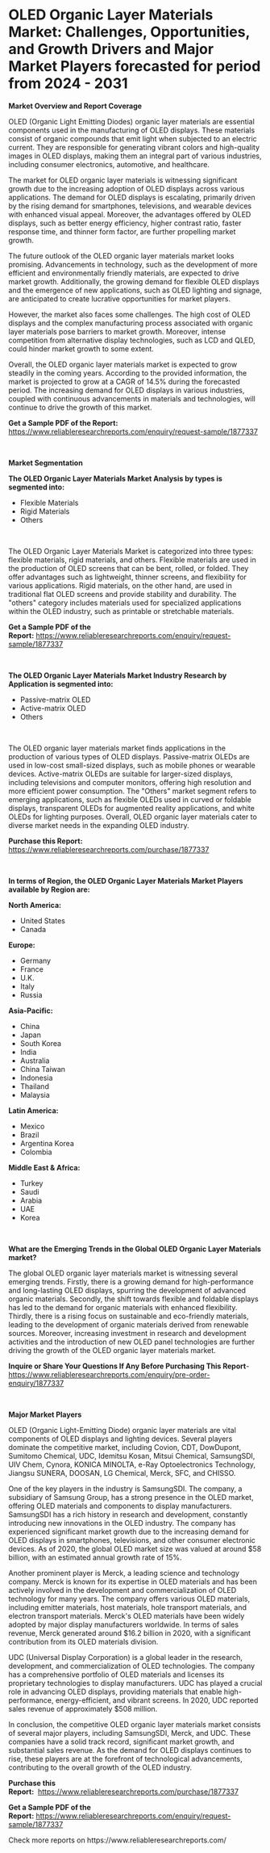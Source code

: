 <p><h1>OLED Organic Layer Materials Market: Challenges, Opportunities, and Growth Drivers and Major Market Players forecasted for period from 2024 - 2031</h1></p><p><strong>Market Overview and Report Coverage</strong></p>
<p><p>OLED (Organic Light Emitting Diodes) organic layer materials are essential components used in the manufacturing of OLED displays. These materials consist of organic compounds that emit light when subjected to an electric current. They are responsible for generating vibrant colors and high-quality images in OLED displays, making them an integral part of various industries, including consumer electronics, automotive, and healthcare.</p><p>The market for OLED organic layer materials is witnessing significant growth due to the increasing adoption of OLED displays across various applications. The demand for OLED displays is escalating, primarily driven by the rising demand for smartphones, televisions, and wearable devices with enhanced visual appeal. Moreover, the advantages offered by OLED displays, such as better energy efficiency, higher contrast ratio, faster response time, and thinner form factor, are further propelling market growth.</p><p>The future outlook of the OLED organic layer materials market looks promising. Advancements in technology, such as the development of more efficient and environmentally friendly materials, are expected to drive market growth. Additionally, the growing demand for flexible OLED displays and the emergence of new applications, such as OLED lighting and signage, are anticipated to create lucrative opportunities for market players.</p><p>However, the market also faces some challenges. The high cost of OLED displays and the complex manufacturing process associated with organic layer materials pose barriers to market growth. Moreover, intense competition from alternative display technologies, such as LCD and QLED, could hinder market growth to some extent.</p><p>Overall, the OLED organic layer materials market is expected to grow steadily in the coming years. According to the provided information, the market is projected to grow at a CAGR of 14.5% during the forecasted period. The increasing demand for OLED displays in various industries, coupled with continuous advancements in materials and technologies, will continue to drive the growth of this market.</p></p>
<p><strong>Get a Sample PDF of the Report:</strong> <a href="https://www.reliableresearchreports.com/enquiry/request-sample/1877337">https://www.reliableresearchreports.com/enquiry/request-sample/1877337</a></p>
<p>&nbsp;</p>
<p><strong>Market Segmentation</strong></p>
<p><strong>The OLED Organic Layer Materials Market Analysis by types is segmented into:</strong></p>
<p><ul><li>Flexible Materials</li><li>Rigid Materials</li><li>Others</li></ul></p>
<p>&nbsp;</p>
<p><p>The OLED Organic Layer Materials Market is categorized into three types: flexible materials, rigid materials, and others. Flexible materials are used in the production of OLED screens that can be bent, rolled, or folded. They offer advantages such as lightweight, thinner screens, and flexibility for various applications. Rigid materials, on the other hand, are used in traditional flat OLED screens and provide stability and durability. The "others" category includes materials used for specialized applications within the OLED industry, such as printable or stretchable materials.</p></p>
<p><strong>Get a Sample PDF of the Report:</strong>&nbsp;<a href="https://www.reliableresearchreports.com/enquiry/request-sample/1877337">https://www.reliableresearchreports.com/enquiry/request-sample/1877337</a></p>
<p>&nbsp;</p>
<p><strong>The OLED Organic Layer Materials Market Industry Research by Application is segmented into:</strong></p>
<p><ul><li>Passive-matrix OLED</li><li>Active-matrix OLED</li><li>Others</li></ul></p>
<p>&nbsp;</p>
<p><p>The OLED organic layer materials market finds applications in the production of various types of OLED displays. Passive-matrix OLEDs are used in low-cost small-sized displays, such as mobile phones or wearable devices. Active-matrix OLEDs are suitable for larger-sized displays, including televisions and computer monitors, offering high resolution and more efficient power consumption. The "Others" market segment refers to emerging applications, such as flexible OLEDs used in curved or foldable displays, transparent OLEDs for augmented reality applications, and white OLEDs for lighting purposes. Overall, OLED organic layer materials cater to diverse market needs in the expanding OLED industry.</p></p>
<p><strong>Purchase this Report:</strong>&nbsp; <a href="https://www.reliableresearchreports.com/purchase/1877337">https://www.reliableresearchreports.com/purchase/1877337</a></p>
<p>&nbsp;</p>
<p><strong>In terms of Region, the OLED Organic Layer Materials Market Players available by Region are:</strong></p>
<p>
    <p> <strong> North America: </strong>
        <ul>
            <li>United States</li>
            <li>Canada</li>
        </ul>
        </p> 
    <p> <strong> Europe: </strong>
        <ul>
            <li>Germany</li>
            <li>France</li>
            <li>U.K.</li>
            <li>Italy</li>
            <li>Russia</li>
        </ul>
        </p> 
    <p> <strong> Asia-Pacific: </strong>
        <ul>
            <li>China</li>
            <li>Japan</li>
            <li>South Korea</li>
            <li>India</li>
            <li>Australia</li>
            <li>China Taiwan</li>
            <li>Indonesia</li>
            <li>Thailand</li>
            <li>Malaysia</li>
        </ul>
        </p> 
    <p> <strong> Latin America: </strong>
        <ul>
            <li>Mexico</li>
            <li>Brazil</li>
            <li>Argentina Korea</li>
            <li>Colombia</li>
        </ul>
        </p> 
    <p> <strong> Middle East & Africa: </strong>
        <ul>
            <li>Turkey</li>
            <li>Saudi</li>
            <li>Arabia</li>
            <li>UAE</li>
            <li>Korea</li>
        </ul>
    </p>
    </p>
<p>&nbsp;</p>
<p><strong>What are the Emerging Trends in the Global OLED Organic Layer Materials market?</strong></p>
<p><p>The global OLED organic layer materials market is witnessing several emerging trends. Firstly, there is a growing demand for high-performance and long-lasting OLED displays, spurring the development of advanced organic materials. Secondly, the shift towards flexible and foldable displays has led to the demand for organic materials with enhanced flexibility. Thirdly, there is a rising focus on sustainable and eco-friendly materials, leading to the development of organic materials derived from renewable sources. Moreover, increasing investment in research and development activities and the introduction of new OLED panel technologies are further driving the growth of the OLED organic layer materials market.</p></p>
<p><strong>Inquire or Share Your Questions If Any Before Purchasing This Report</strong>- <a href="https://www.reliableresearchreports.com/enquiry/pre-order-enquiry/1877337">https://www.reliableresearchreports.com/enquiry/pre-order-enquiry/1877337</a></p>
<p>&nbsp;</p>
<p><strong>Major Market Players</strong></p>
<p><p>OLED (Organic Light-Emitting Diode) organic layer materials are vital components of OLED displays and lighting devices. Several players dominate the competitive market, including Covion, CDT, DowDupont, Sumitomo Chemical, UDC, Idemitsu Kosan, Mitsui Chemical, SamsungSDI, UIV Chem, Cynora, KONICA MINOLTA, e-Ray Optoelectronics Technology, Jiangsu SUNERA, DOOSAN, LG Chemical, Merck, SFC, and CHISSO. </p><p>One of the key players in the industry is SamsungSDI. The company, a subsidiary of Samsung Group, has a strong presence in the OLED market, offering OLED materials and components to display manufacturers. SamsungSDI has a rich history in research and development, constantly introducing new innovations in the OLED industry. The company has experienced significant market growth due to the increasing demand for OLED displays in smartphones, televisions, and other consumer electronic devices. As of 2020, the global OLED market size was valued at around $58 billion, with an estimated annual growth rate of 15%.</p><p>Another prominent player is Merck, a leading science and technology company. Merck is known for its expertise in OLED materials and has been actively involved in the development and commercialization of OLED technology for many years. The company offers various OLED materials, including emitter materials, host materials, hole transport materials, and electron transport materials. Merck's OLED materials have been widely adopted by major display manufacturers worldwide. In terms of sales revenue, Merck generated around $16.2 billion in 2020, with a significant contribution from its OLED materials division.</p><p>UDC (Universal Display Corporation) is a global leader in the research, development, and commercialization of OLED technologies. The company has a comprehensive portfolio of OLED materials and licenses its proprietary technologies to display manufacturers. UDC has played a crucial role in advancing OLED displays, providing materials that enable high-performance, energy-efficient, and vibrant screens. In 2020, UDC reported sales revenue of approximately $508 million.</p><p>In conclusion, the competitive OLED organic layer materials market consists of several major players, including SamsungSDI, Merck, and UDC. These companies have a solid track record, significant market growth, and substantial sales revenue. As the demand for OLED displays continues to rise, these players are at the forefront of technological advancements, contributing to the overall growth of the OLED industry.</p></p>
<p><strong>Purchase this Report:</strong>&nbsp;&nbsp;<a href="https://www.reliableresearchreports.com/purchase/1877337">https://www.reliableresearchreports.com/purchase/1877337</a></p>
<p></p>
<p><strong>Get a Sample PDF of the Report:</strong>&nbsp;<a href="https://www.reliableresearchreports.com/enquiry/request-sample/1877337">https://www.reliableresearchreports.com/enquiry/request-sample/1877337</a></p>
<p>Check more reports on https://www.reliableresearchreports.com/</p>